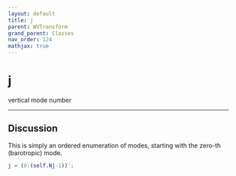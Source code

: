 ```yaml
---
layout: default
title: j
parent: WVTransform
grand_parent: Classes
nav_order: 124
mathjax: true
---
```


#  j

vertical mode number


---

## Discussion

This is simply an ordered enumeration of modes, starting with the zero-th (barotropic) mode.
```matlab
j = (0:(self.Nj-1))';
```


